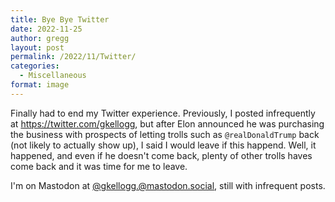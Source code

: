 ```yaml
---
title: Bye Bye Twitter
date: 2022-11-25
author: gregg
layout: post
permalink: /2022/11/Twitter/
categories:
  - Miscellaneous
format: image
---
```

Finally had to end my Twitter experience. Previously, I posted infrequently at https://twitter.com/gkellogg, but after Elon announced he was purchasing the business with prospects of letting trolls such as `@realDonaldTrump` back (not likely to actually show up), I said I would leave if this happend. Well, it happened, and even if he doesn't come back, plenty of other trolls haves come back and it was time for me to leave.

I'm on Mastodon at [@gkellogg.@mastodon.social](https://mastodon.social/@gkellogg), still with infrequent posts.

